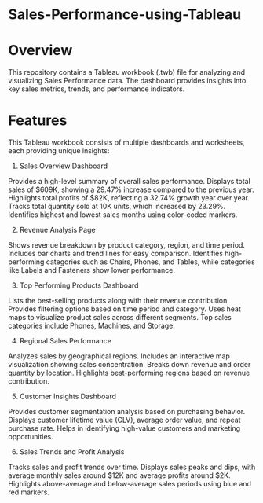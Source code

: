 # Sales-Performance-using-Tableau

# Overview

This repository contains a Tableau workbook (.twb) file for analyzing and visualizing Sales Performance data. The dashboard provides insights into key sales metrics, trends, and performance indicators.

# Features

This Tableau workbook consists of multiple dashboards and worksheets, each providing unique insights:

1. Sales Overview Dashboard

Provides a high-level summary of overall sales performance.
Displays total sales of $609K, showing a 29.47% increase compared to the previous year.
Highlights total profits of $82K, reflecting a 32.74% growth year over year.
Tracks total quantity sold at 10K units, which increased by 23.29%.
Identifies highest and lowest sales months using color-coded markers.

2. Revenue Analysis Page

Shows revenue breakdown by product category, region, and time period.
Includes bar charts and trend lines for easy comparison.
Identifies high-performing categories such as Chairs, Phones, and Tables, while categories like Labels and Fasteners show lower performance.

3. Top Performing Products Dashboard

Lists the best-selling products along with their revenue contribution.
Provides filtering options based on time period and category.
Uses heat maps to visualize product sales across different segments.
Top sales categories include Phones, Machines, and Storage.

4. Regional Sales Performance

Analyzes sales by geographical regions.
Includes an interactive map visualization showing sales concentration.
Breaks down revenue and order quantity by location.
Highlights best-performing regions based on revenue contribution.

5. Customer Insights Dashboard

Provides customer segmentation analysis based on purchasing behavior.
Displays customer lifetime value (CLV), average order value, and repeat purchase rate.
Helps in identifying high-value customers and marketing opportunities.

6. Sales Trends and Profit Analysis

Tracks sales and profit trends over time.
Displays sales peaks and dips, with average monthly sales around $12K and average profits around $2K.
Highlights above-average and below-average sales periods using blue and red markers.

